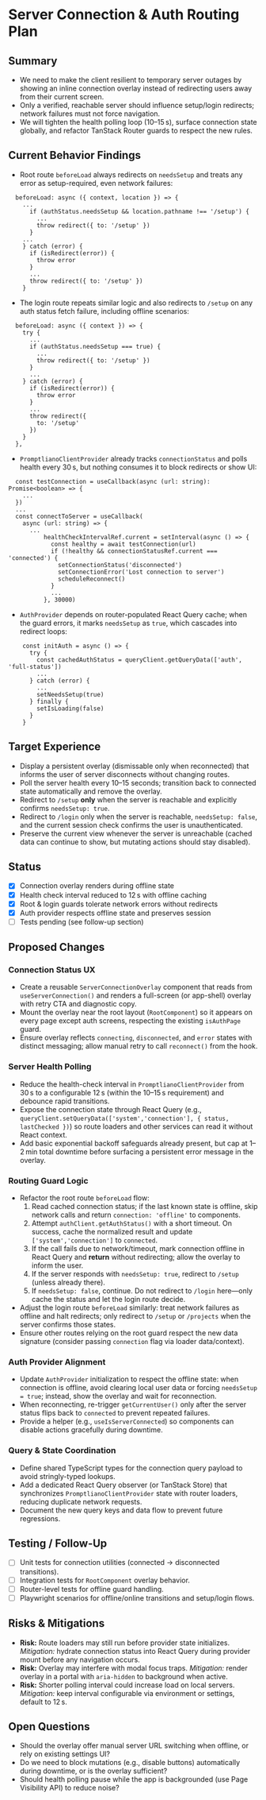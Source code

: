 # Server Connection & Auth Routing Plan

## Summary

- We need to make the client resilient to temporary server outages by showing an inline connection overlay instead of redirecting users away from their current screen.
- Only a verified, reachable server should influence setup/login redirects; network failures must not force navigation.
- We will tighten the health polling loop (10–15 s), surface connection state globally, and refactor TanStack Router guards to respect the new rules.

## Current Behavior Findings

- Root route `beforeLoad` always redirects on `needsSetup` and treats any error as setup-required, even network failures:

```242:307:packages/client/src/routes/__root.tsx
  beforeLoad: async ({ context, location }) => {
    ...
      if (authStatus.needsSetup && location.pathname !== '/setup') {
        ...
        throw redirect({ to: '/setup' })
      }
    ...
    } catch (error) {
      if (isRedirect(error)) {
        throw error
      }
      ...
      throw redirect({ to: '/setup' })
    }
```

- The login route repeats similar logic and also redirects to `/setup` on any auth status fetch failure, including offline scenarios:

```165:217:packages/client/src/routes/login.tsx
  beforeLoad: async ({ context }) => {
    try {
      ...
      if (authStatus.needsSetup === true) {
        ...
        throw redirect({ to: '/setup' })
      }
      ...
    } catch (error) {
      if (isRedirect(error)) {
        throw error
      }
      ...
      throw redirect({
        to: '/setup'
      })
    }
  },
```

- `PromptlianoClientProvider` already tracks `connectionStatus` and polls health every 30 s, but nothing consumes it to block redirects or show UI:

```68:131:packages/client/src/context/promptliano-client-context.tsx
  const testConnection = useCallback(async (url: string): Promise<boolean> => {
    ...
  })
  ...
  const connectToServer = useCallback(
    async (url: string) => {
      ...
          healthCheckIntervalRef.current = setInterval(async () => {
            const healthy = await testConnection(url)
            if (!healthy && connectionStatusRef.current === 'connected') {
              setConnectionStatus('disconnected')
              setConnectionError('Lost connection to server')
              scheduleReconnect()
            }
            ...
          }, 30000)
```

- `AuthProvider` depends on router-populated React Query cache; when the guard errors, it marks `needsSetup` as `true`, which cascades into redirect loops:

```262:311:packages/client/src/contexts/auth-context.tsx
    const initAuth = async () => {
      try {
        const cachedAuthStatus = queryClient.getQueryData(['auth', 'full-status'])
        ...
      } catch (error) {
        ...
        setNeedsSetup(true)
      } finally {
        setIsLoading(false)
      }
    }
```

## Target Experience

- Display a persistent overlay (dismissable only when reconnected) that informs the user of server disconnects without changing routes.
- Poll the server health every 10–15 seconds; transition back to connected state automatically and remove the overlay.
- Redirect to `/setup` **only** when the server is reachable and explicitly confirms `needsSetup: true`.
- Redirect to `/login` only when the server is reachable, `needsSetup: false`, and the current session check confirms the user is unauthenticated.
- Preserve the current view whenever the server is unreachable (cached data can continue to show, but mutating actions should stay disabled).

## Status

- [x] Connection overlay renders during offline state
- [x] Health check interval reduced to 12 s with offline caching
- [x] Root & login guards tolerate network errors without redirects
- [x] Auth provider respects offline state and preserves session
- [ ] Tests pending (see follow-up section)

## Proposed Changes

### Connection Status UX

- Create a reusable `ServerConnectionOverlay` component that reads from `useServerConnection()` and renders a full-screen (or app-shell) overlay with retry CTA and diagnostic copy.
- Mount the overlay near the root layout (`RootComponent`) so it appears on every page except auth screens, respecting the existing `isAuthPage` guard.
- Ensure overlay reflects `connecting`, `disconnected`, and `error` states with distinct messaging; allow manual retry to call `reconnect()` from the hook.

### Server Health Polling

- Reduce the health-check interval in `PromptlianoClientProvider` from 30 s to a configurable 12 s (within the 10–15 s requirement) and debounce rapid transitions.
- Expose the connection state through React Query (e.g., `queryClient.setQueryData(['system','connection'], { status, lastChecked })`) so route loaders and other services can read it without React context.
- Add basic exponential backoff safeguards already present, but cap at 1–2 min total downtime before surfacing a persistent error message in the overlay.

### Routing Guard Logic

- Refactor the root route `beforeLoad` flow:
  1. Read cached connection status; if the last known state is offline, skip network calls and return `connection: 'offline'` to components.
  2. Attempt `authClient.getAuthStatus()` with a short timeout. On success, cache the normalized result and update `['system','connection']` to `connected`.
  3. If the call fails due to network/timeout, mark connection offline in React Query and **return** without redirecting; allow the overlay to inform the user.
  4. If the server responds with `needsSetup: true`, redirect to `/setup` (unless already there).
  5. If `needsSetup: false`, continue. Do not redirect to `/login` here—only cache the status and let the login route decide.
- Adjust the login route `beforeLoad` similarly: treat network failures as offline and halt redirects; only redirect to `/setup` or `/projects` when the server confirms those states.
- Ensure other routes relying on the root guard respect the new data signature (consider passing `connection` flag via loader data/context).

### Auth Provider Alignment

- Update `AuthProvider` initialization to respect the offline state: when connection is offline, avoid clearing local user data or forcing `needsSetup = true`; instead, show the overlay and wait for reconnection.
- When reconnecting, re-trigger `getCurrentUser()` only after the server status flips back to `connected` to prevent repeated failures.
- Provide a helper (e.g., `useIsServerConnected`) so components can disable actions gracefully during downtime.

### Query & State Coordination

- Define shared TypeScript types for the connection query payload to avoid stringly-typed lookups.
- Add a dedicated React Query observer (or TanStack Store) that synchronizes `PromptlianoClientProvider` state with router loaders, reducing duplicate network requests.
- Document the new query keys and data flow to prevent future regressions.

## Testing / Follow-Up

- [ ] Unit tests for connection utilities (connected → disconnected transitions).
- [ ] Integration tests for `RootComponent` overlay behavior.
- [ ] Router-level tests for offline guard handling.
- [ ] Playwright scenarios for offline/online transitions and setup/login flows.

## Risks & Mitigations

- **Risk:** Route loaders may still run before provider state initializes. *Mitigation:* hydrate connection status into React Query during provider mount before any navigation occurs.
- **Risk:** Overlay may interfere with modal focus traps. *Mitigation:* render overlay in a portal with `aria-hidden` to background when active.
- **Risk:** Shorter polling interval could increase load on local servers. *Mitigation:* keep interval configurable via environment or settings, default to 12 s.

## Open Questions

- Should the overlay offer manual server URL switching when offline, or rely on existing settings UI?
- Do we need to block mutations (e.g., disable buttons) automatically during downtime, or is the overlay sufficient?
- Should health polling pause while the app is backgrounded (use Page Visibility API) to reduce noise?
